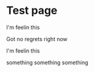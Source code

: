 # Test page

I'm feelin this

Got no regrets right now

I'm feelin this

something something something

